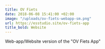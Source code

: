 ```yaml
---
title: OV Fiets
date: 2018-06-08 15:41:00 +02:00
image: "/uploads/ov-fiets-webapp-sm.png"
url: https://esstudio.site/ov-fiets-app
title_bold: Website
---
```


Web-app/Website version of the "OV Fiets App"